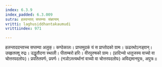 ```yaml
---
index: 6.3.9
index_padded: 6.3.009
sutra: हलदन्तात्‌ सप्तम्याः संज्ञायाम्
vritti: laghusiddhantakaumudi
vrittiindex: 971

---
```

हलन्ताददन्ताच्च सप्तम्या अलुक्। कण्ठेकालः। प्राप्तमुदकं यं स प्राप्तोदको ग्रामः। ऊढरथोऽनड्वान्। उपहृतपशू रुद्रः। उद्धृतौदना स्थाली। पीताम्बरो हरिः। वीरपुरुषको ग्रामः। (प्रादिभ्यो धातुजस्य वाच्यो वा चोत्तरपदलोपः)। प्रपतितपर्णः, प्रपर्णः। (नञोऽस्त्यर्थानां वाच्यो वा चोत्तरपदलोपः) अविद्यमानपुत्रः, अपुत्रः॥